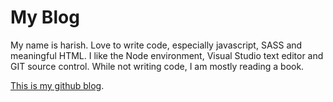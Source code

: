 # My Blog

My name is harish.
Love to write code, especially javascript, SASS and meaningful HTML.
I like the Node environment, Visual Studio text editor and GIT source control.
While not writing code, I am mostly reading a book.

[This is my github blog](http://blenderous.github.io).
